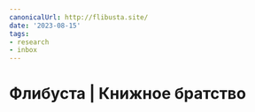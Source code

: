 ```yaml
---
canonicalUrl: http://flibusta.site/
date: '2023-08-15'
tags:
- research
- inbox
---
```


# Флибуста | Книжное братство